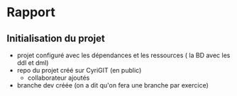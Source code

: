 # Rapport
## Initialisation du projet
- projet configuré avec les dépendances et les ressources ( la BD avec les ddl et dml)
- repo du projet créé sur CyriGIT (en public)
  - collaborateur ajoutés 
- branche dev créée (on a dit qu'on fera une branche par exercice)
